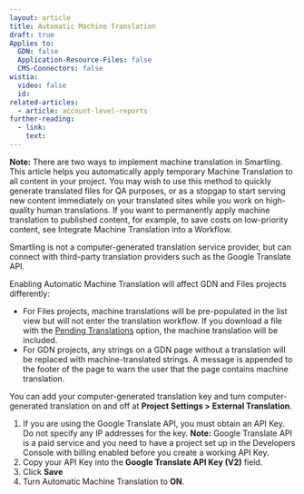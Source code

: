 ```yaml
---
layout: article
title: Automatic Machine Translation
draft: true
Applies to:
  GDN: false
  Application-Resource-Files: false
  CMS-Connectors: false
wistia:
  video: false
  id:
related-articles:
  - article: account-level-reports
further-reading:
  - link:
    text:
---
```



<div class="warning">

<strong>Note:</strong> There are two ways to implement machine translation in Smartling. This article helps you automatically apply temporary Machine Translation to all content in your project. You may wish to use this method to quickly generate translated files for QA purposes, or as a stopgap to start serving new content immediately on your translated sites while you work on high-quality human translations. If you want to permanently apply machine translation to published content, for example, to save costs on low-priority content, see <a>Integrate Machine Translation into a Workflow</a>.

</div>


Smartling is not a computer-generated translation service provider, but can connect with third-party translation providers such as the Google Translate API.

Enabling Automatic Machine Translation will affect GDN and Files projects differently:

* For Files projects, machine translations will be pre-populated in the list view but will not enter the translation workflow. If you download a file with the [Pending Translations](/hc/en-us/articles/201468416#DownloadOptions) option, the machine translation will be included.
* For GDN projects, any strings on a GDN page without a translation will be replaced with machine-translated strings. A message is appended to the footer of the page to warn the user that the page contains machine translation.


You can add your computer-generated translation key and turn computer-generated translation on and off at **Project Settings > External Translation**.

1. If you are using the Google Translate API, you must obtain an API Key. Do not specify any IP addresses for the key.&nbsp;**Note:** Google Translate API is a paid service and you need to have a project set up in the Developers Console with billing enabled before you create a working API Key.
2. Copy your API Key into the **Google Translate API Key (V2)** field.
3. Click **Save**
4. Turn Automatic Machine Translation to **ON**.

